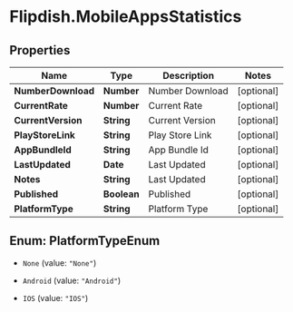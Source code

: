 # Flipdish.MobileAppsStatistics

## Properties

Name | Type | Description | Notes
------------ | ------------- | ------------- | -------------
**NumberDownload** | **Number** | Number Download | [optional] 
**CurrentRate** | **Number** | Current Rate | [optional] 
**CurrentVersion** | **String** | Current Version | [optional] 
**PlayStoreLink** | **String** | Play Store Link | [optional] 
**AppBundleId** | **String** | App Bundle Id | [optional] 
**LastUpdated** | **Date** | Last Updated | [optional] 
**Notes** | **String** | Last Updated | [optional] 
**Published** | **Boolean** | Published | [optional] 
**PlatformType** | **String** | Platform Type | [optional] 



## Enum: PlatformTypeEnum


* `None` (value: `"None"`)

* `Android` (value: `"Android"`)

* `IOS` (value: `"IOS"`)




